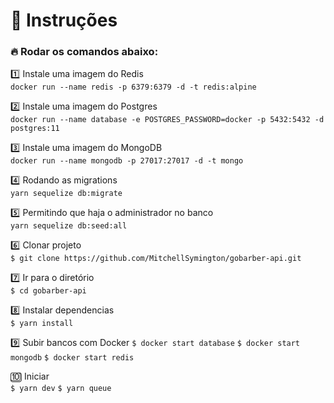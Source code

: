 # :notebook_with_decorative_cover: Instruções

### :fire: Rodar os comandos abaixo:

:one: Instale uma imagem do Redis</br>
`docker run --name redis -p 6379:6379 -d -t redis:alpine`

:two: Instale uma imagem do Postgres</br>
`docker run --name database -e POSTGRES_PASSWORD=docker -p 5432:5432 -d postgres:11`

:three: Instale uma imagem do MongoDB</br>
`docker run --name mongodb -p 27017:27017 -d -t mongo`

:four: Rodando as migrations</br>
`yarn sequelize db:migrate`

:five: Permitindo que haja o administrador no banco</br>
`yarn sequelize db:seed:all`


:six: Clonar projeto</br>
`$ git clone https://github.com/MitchellSymington/gobarber-api.git`

:seven: Ir para o diretório </br>
`$ cd gobarber-api`

:eight: Instalar dependencias</br>
`$ yarn install`

:nine: Subir bancos com Docker
`$ docker start database`
`$ docker start mongodb`
`$ docker start redis`

:keycap_ten: Iniciar</br>
`$ yarn dev`
`$ yarn queue`

